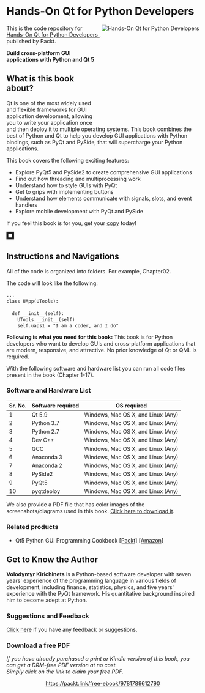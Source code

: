 # Hands-On Qt for Python Developers 

<a href="https://www.packtpub.com/application-development/hands-qt-python-developers?utm_source=github&utm_medium=repository&utm_campaign=9781789612790"><img src="https://www.packtpub.com/media/catalog/product/cache/e4d64343b1bc593f1c5348fe05efa4a6/2/7/2790cover.png" alt="Hands-On Qt for Python Developers " height="256px" align="right"></a>

This is the code repository for [Hands-On Qt for Python Developers ](https://www.packtpub.com/application-development/hands-qt-python-developers?utm_source=github&utm_medium=repository&utm_campaign=9781789612790), published by Packt.

**Build cross-platform GUI applications with Python and Qt 5**

## What is this book about?
Qt is one of the most widely used and flexible frameworks for GUI application development, allowing you to write your application once and then deploy it to multiple operating systems. This book combines the best of Python and Qt to help you develop GUI applications with Python bindings, such as PyQt and PySide, that will supercharge your Python applications.

This book covers the following exciting features:
* Explore PyQt5 and PySide2 to create comprehensive GUI applications 
* Find out how threading and multiprocessing work 
* Understand how to style GUIs with PyQt 
* Get to grips with implementing buttons 
* Understand how elements communicate with signals, slots, and event handlers 
* Explore mobile development with PyQt and PySide 

If you feel this book is for you, get your [copy](https://www.amazon.com/dp/1789612799) today!

<a href="https://www.packtpub.com/?utm_source=github&utm_medium=banner&utm_campaign=GitHubBanner"><img src="https://raw.githubusercontent.com/PacktPublishing/GitHub/master/GitHub.png" 
alt="https://www.packtpub.com/" border="5" /></a>

## Instructions and Navigations
All of the code is organized into folders. For example, Chapter02.

The code will look like the following:
```
...
class UApp(UTools):

  def __init__(self):
    UTools.__init__(self)
    self.uaps1 = "I am a coder, and I do"
```

**Following is what you need for this book:**
This book is for Python developers who want to develop GUIs and cross-platform applications that are modern, responsive, and attractive. No prior knowledge of Qt or QML is required.

With the following software and hardware list you can run all code files present in the book (Chapter 1-17).
### Software and Hardware List
| Sr. No. | Software required | OS required |
| -------- | ------------------------------------ | ----------------------------------- |
| 1 | Qt 5.9 | Windows, Mac OS X, and Linux (Any) |
| 2 | Python 3.7 | Windows, Mac OS X, and Linux (Any) |
| 3 | Python 2.7 | Windows, Mac OS X, and Linux (Any) |
| 4 | Dev C++ | Windows, Mac OS X, and Linux (Any) |
| 5 | GCC | Windows, Mac OS X, and Linux (Any) |
| 6 | Anaconda 3 | Windows, Mac OS X, and Linux (Any) |
| 7 | Anaconda 2 | Windows, Mac OS X, and Linux (Any) |
| 8 | PySide2 | Windows, Mac OS X, and Linux (Any) |
| 9 | PyQt5 | Windows, Mac OS X, and Linux (Any) |
| 10 | pyqtdeploy | Windows, Mac OS X, and Linux (Any) |

We also provide a PDF file that has color images of the screenshots/diagrams used in this book. [Click here to download it]( https://www.packtpub.com/sites/default/files/downloads/9781789612790_ColorImages.pdf).

### Related products
* Qt5 Python GUI Programming Cookbook  [[Packt]](https://www.packtpub.com/application-development/qt5-python-gui-programming-cookbook?utm_source=github&utm_medium=repository&utm_campaign=9781788831000) [[Amazon]](https://www.amazon.com/dp/1788831004)


## Get to Know the Author
**Volodymyr Kirichinets**
is a Python-based software developer with seven years' experience of the programming language in various fields of development, including finance, statistics, physics, and five years' experience with the PyQt framework. His quantitative background inspired him to become adept at Python. 

### Suggestions and Feedback
[Click here](https://docs.google.com/forms/d/e/1FAIpQLSdy7dATC6QmEL81FIUuymZ0Wy9vH1jHkvpY57OiMeKGqib_Ow/viewform) if you have any feedback or suggestions.


### Download a free PDF

 <i>If you have already purchased a print or Kindle version of this book, you can get a DRM-free PDF version at no cost.<br>Simply click on the link to claim your free PDF.</i>
<p align="center"> <a href="https://packt.link/free-ebook/9781789612790">https://packt.link/free-ebook/9781789612790 </a> </p>